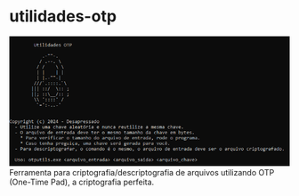 # utilidades-otp
![](screenshot.png)
Ferramenta para criptografia/descriptografia de arquivos utilizando OTP (One-Time Pad), a criptografia perfeita. 
